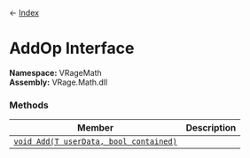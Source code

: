 ← [Index](index)
# AddOp Interface
**Namespace:** VRageMath  
**Assembly:** VRage.Math.dll  
### Methods
|Member|Description|
|---|---|
|[`void Add(T userData, bool contained)`](VRageMath.Add)||
